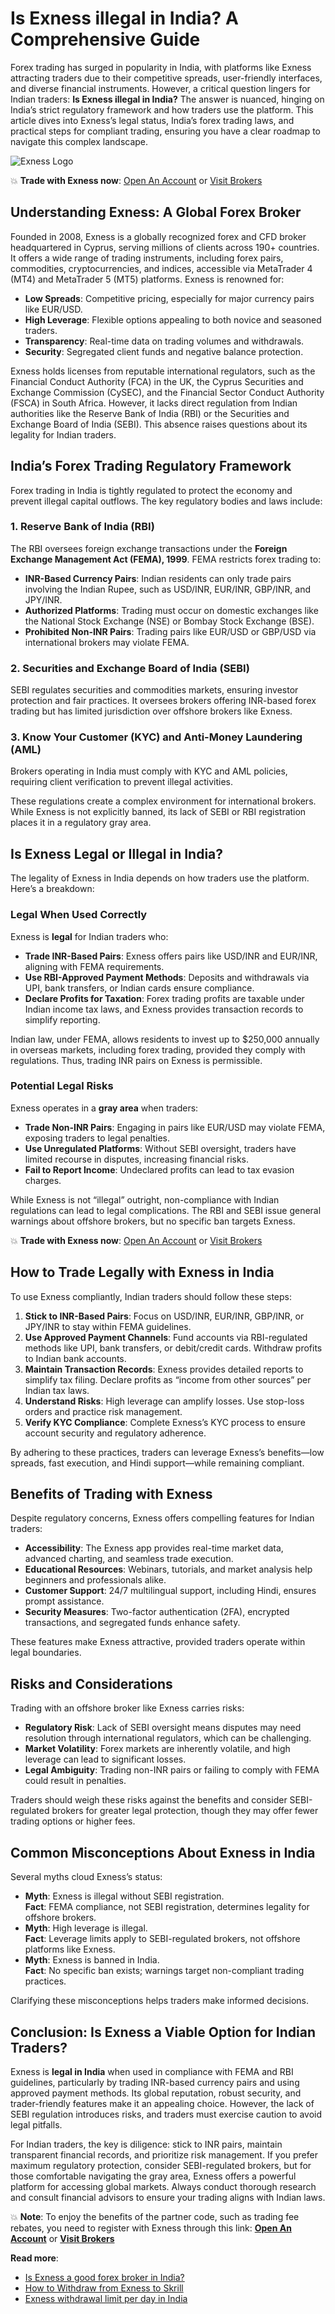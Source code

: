 # Is Exness illegal in India? A Comprehensive Guide

Forex trading has surged in popularity in India, with platforms like Exness attracting traders due to their competitive spreads, user-friendly interfaces, and diverse financial instruments. However, a critical question lingers for Indian traders: **Is Exness illegal in India?** The answer is nuanced, hinging on India’s strict regulatory framework and how traders use the platform. This article dives into Exness’s legal status, India’s forex trading laws, and practical steps for compliant trading, ensuring you have a clear roadmap to navigate this complex landscape.

![Exness Logo](https://d3dpet1g0ty5ed.cloudfront.net/EN_When_20the_20gold_20market_20is_20moving_800x800__GOOGLE.png)

💥 **Trade with Exness now**: [Open An Account](https://one.exnesstrack.org/boarding/sign-up/a/89rj8di4n7) or [Visit Brokers](https://one.exnesstrack.org/a/89rj8di4n7)

## Understanding Exness: A Global Forex Broker

Founded in 2008, Exness is a globally recognized forex and CFD broker headquartered in Cyprus, serving millions of clients across 190+ countries. It offers a wide range of trading instruments, including forex pairs, commodities, cryptocurrencies, and indices, accessible via MetaTrader 4 (MT4) and MetaTrader 5 (MT5) platforms. Exness is renowned for:

- **Low Spreads**: Competitive pricing, especially for major currency pairs like EUR/USD.
- **High Leverage**: Flexible options appealing to both novice and seasoned traders.
- **Transparency**: Real-time data on trading volumes and withdrawals.
- **Security**: Segregated client funds and negative balance protection.

Exness holds licenses from reputable international regulators, such as the Financial Conduct Authority (FCA) in the UK, the Cyprus Securities and Exchange Commission (CySEC), and the Financial Sector Conduct Authority (FSCA) in South Africa. However, it lacks direct regulation from Indian authorities like the Reserve Bank of India (RBI) or the Securities and Exchange Board of India (SEBI). This absence raises questions about its legality for Indian traders.

## India’s Forex Trading Regulatory Framework

Forex trading in India is tightly regulated to protect the economy and prevent illegal capital outflows. The key regulatory bodies and laws include:

### 1. Reserve Bank of India (RBI)
The RBI oversees foreign exchange transactions under the **Foreign Exchange Management Act (FEMA), 1999**. FEMA restricts forex trading to:

- **INR-Based Currency Pairs**: Indian residents can only trade pairs involving the Indian Rupee, such as USD/INR, EUR/INR, GBP/INR, and JPY/INR.
- **Authorized Platforms**: Trading must occur on domestic exchanges like the National Stock Exchange (NSE) or Bombay Stock Exchange (BSE).
- **Prohibited Non-INR Pairs**: Trading pairs like EUR/USD or GBP/USD via international brokers may violate FEMA.

### 2. Securities and Exchange Board of India (SEBI)
SEBI regulates securities and commodities markets, ensuring investor protection and fair practices. It oversees brokers offering INR-based forex trading but has limited jurisdiction over offshore brokers like Exness.

### 3. Know Your Customer (KYC) and Anti-Money Laundering (AML)
Brokers operating in India must comply with KYC and AML policies, requiring client verification to prevent illegal activities.

These regulations create a complex environment for international brokers. While Exness is not explicitly banned, its lack of SEBI or RBI registration places it in a regulatory gray area.

## Is Exness Legal or Illegal in India?

The legality of Exness in India depends on how traders use the platform. Here’s a breakdown:

### Legal When Used Correctly
Exness is **legal** for Indian traders who:
- **Trade INR-Based Pairs**: Exness offers pairs like USD/INR and EUR/INR, aligning with FEMA requirements.
- **Use RBI-Approved Payment Methods**: Deposits and withdrawals via UPI, bank transfers, or Indian cards ensure compliance.
- **Declare Profits for Taxation**: Forex trading profits are taxable under Indian income tax laws, and Exness provides transaction records to simplify reporting.

Indian law, under FEMA, allows residents to invest up to $250,000 annually in overseas markets, including forex trading, provided they comply with regulations. Thus, trading INR pairs on Exness is permissible.

### Potential Legal Risks
Exness operates in a **gray area** when traders:
- **Trade Non-INR Pairs**: Engaging in pairs like EUR/USD may violate FEMA, exposing traders to legal penalties.
- **Use Unregulated Platforms**: Without SEBI oversight, traders have limited recourse in disputes, increasing financial risks.
- **Fail to Report Income**: Undeclared profits can lead to tax evasion charges.

While Exness is not “illegal” outright, non-compliance with Indian regulations can lead to legal complications. The RBI and SEBI issue general warnings about offshore brokers, but no specific ban targets Exness.

💥 **Trade with Exness now**: [Open An Account](https://one.exnesstrack.org/boarding/sign-up/a/89rj8di4n7) or [Visit Brokers](https://one.exnesstrack.org/a/89rj8di4n7)

## How to Trade Legally with Exness in India

To use Exness compliantly, Indian traders should follow these steps:

1. **Stick to INR-Based Pairs**: Focus on USD/INR, EUR/INR, GBP/INR, or JPY/INR to stay within FEMA guidelines.
2. **Use Approved Payment Channels**: Fund accounts via RBI-regulated methods like UPI, bank transfers, or debit/credit cards. Withdraw profits to Indian bank accounts.
3. **Maintain Transaction Records**: Exness provides detailed reports to simplify tax filing. Declare profits as “income from other sources” per Indian tax laws.
4. **Understand Risks**: High leverage can amplify losses. Use stop-loss orders and practice risk management.
5. **Verify KYC Compliance**: Complete Exness’s KYC process to ensure account security and regulatory adherence.

By adhering to these practices, traders can leverage Exness’s benefits—low spreads, fast execution, and Hindi support—while remaining compliant.

## Benefits of Trading with Exness

Despite regulatory concerns, Exness offers compelling features for Indian traders:

- **Accessibility**: The Exness app provides real-time market data, advanced charting, and seamless trade execution.
- **Educational Resources**: Webinars, tutorials, and market analysis help beginners and professionals alike.
- **Customer Support**: 24/7 multilingual support, including Hindi, ensures prompt assistance.
- **Security Measures**: Two-factor authentication (2FA), encrypted transactions, and segregated funds enhance safety.

These features make Exness attractive, provided traders operate within legal boundaries.

## Risks and Considerations

Trading with an offshore broker like Exness carries risks:

- **Regulatory Risk**: Lack of SEBI oversight means disputes may need resolution through international regulators, which can be challenging.
- **Market Volatility**: Forex markets are inherently volatile, and high leverage can lead to significant losses.
- **Legal Ambiguity**: Trading non-INR pairs or failing to comply with FEMA could result in penalties.

Traders should weigh these risks against the benefits and consider SEBI-regulated brokers for greater legal protection, though they may offer fewer trading options or higher fees.

## Common Misconceptions About Exness in India

Several myths cloud Exness’s status:

- **Myth**: Exness is illegal without SEBI registration.  
  **Fact**: FEMA compliance, not SEBI registration, determines legality for offshore brokers.
- **Myth**: High leverage is illegal.  
  **Fact**: Leverage limits apply to SEBI-regulated brokers, not offshore platforms like Exness.
- **Myth**: Exness is banned in India.  
  **Fact**: No specific ban exists; warnings target non-compliant trading practices.

Clarifying these misconceptions helps traders make informed decisions.

## Conclusion: Is Exness a Viable Option for Indian Traders?

Exness is **legal in India** when used in compliance with FEMA and RBI guidelines, particularly by trading INR-based currency pairs and using approved payment methods. Its global reputation, robust security, and trader-friendly features make it an appealing choice. However, the lack of SEBI regulation introduces risks, and traders must exercise caution to avoid legal pitfalls.

For Indian traders, the key is diligence: stick to INR pairs, maintain transparent financial records, and prioritize risk management. If you prefer maximum regulatory protection, consider SEBI-regulated brokers, but for those comfortable navigating the gray area, Exness offers a powerful platform for accessing global markets. Always conduct thorough research and consult financial advisors to ensure your trading aligns with Indian laws.

💥 **Note**: To enjoy the benefits of the partner code, such as trading fee rebates, you need to register with Exness through this link: **[Open An Account](https://one.exnesstrack.org/boarding/sign-up/a/89rj8di4n7)** or **[Visit Brokers](https://one.exnesstrack.org/a/89rj8di4n7)**

**Read more**:
- [Is Exness a good forex broker in India?](https://github.com/MarryMTP/Exness/blob/main/Is%20Exness%20a%20Good%20Forex%20Broker%20in%20India%3F%20A%20Comprehensive%20Review.md)
- [How to Withdraw from Exness to Skrill](https://github.com/MarryMTP/Exness/blob/main/How%20to%20Withdraw%20from%20Exness%20to%20Skrill%3A%20A%20Comprehensive%20Guide.md)
- [Exness withdrawal limit per day in India](https://github.com/MarryMTP/Exness/blob/main/Exness%20Withdrawal%20Limit%20Per%20Day%20in%20India.md)
